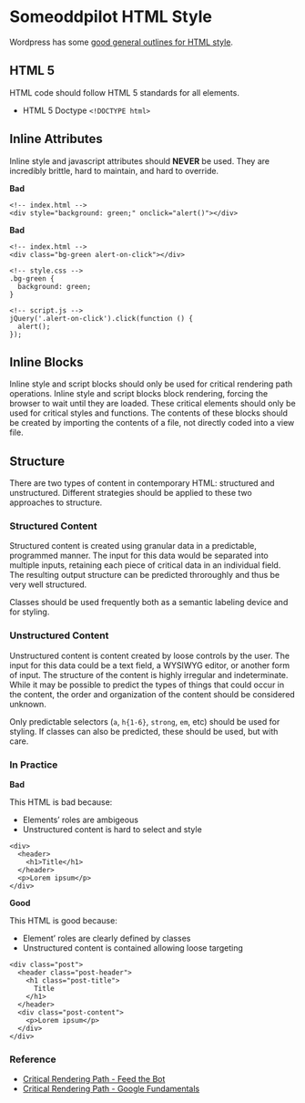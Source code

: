 # Someoddpilot HTML Style

Wordpress has some [good general outlines for HTML style](http://make.wordpress.org/core/handbook/coding-standards/html/).

## HTML 5

HTML code should follow HTML 5 standards for all elements.

* HTML 5 Doctype `<!DOCTYPE html>`

## Inline Attributes

Inline style and javascript attributes should **NEVER** be used. They are incredibly brittle, hard to maintain, and hard to override.

**Bad**

```
<!-- index.html -->
<div style="background: green;" onclick="alert()"></div>
```

**Bad**

```
<!-- index.html -->
<div class="bg-green alert-on-click"></div>

<!-- style.css -->
.bg-green {
  background: green;
}

<!-- script.js -->
jQuery('.alert-on-click').click(function () {
  alert();
});
```

## Inline Blocks

Inline style and script blocks should only be used for critical rendering path operations. Inline style and script blocks block rendering, forcing the browser to wait until they are loaded. These critical elements should only be used for critical styles and functions. The contents of these blocks should be created by importing the contents of a file, not directly coded into a view file.

## Structure

There are two types of content in contemporary HTML: structured and unstructured. Different strategies should be applied to these two approaches to structure.

### Structured Content

Structured content is created using granular data in a predictable, programmed manner. The input for this data would be separated into multiple inputs, retaining each piece of critical data in an individual field. The resulting output structure can be predicted throroughly and thus be very well structured.

Classes should be used frequently both as a semantic labeling device and for styling.

### Unstructured Content

Unstructured content is content created by loose controls by the user. The input for this data could be a text field, a WYSIWYG editor, or another form of input. The structure of the content is highly irregular and indeterminate. While it may be possible to predict the types of things that could occur in the content, the order and organization of the content should be considered unknown.

Only predictable selectors (`a`, `h{1-6}`, `strong`, `em`, etc) should be used for styling. If classes can also be predicted, these should be used, but with care.

### In Practice

**Bad**

This HTML is bad because:

* Elements&rsquo; roles are ambigeous
* Unstructured content is hard to select and style

```
<div>
  <header>
    <h1>Title</h1>
  </header>
  <p>Lorem ipsum</p>
</div>
```

**Good**

This HTML is good because:

* Element&rsquo; roles are clearly defined by classes
* Unstructured content is contained allowing loose targeting

```
<div class="post">
  <header class="post-header">
    <h1 class="post-title">
      Title
    </h1>
  </header>
  <div class="post-content">
    <p>Lorem ipsum</p>
  </div>
</div>
```

### Reference

* [Critical Rendering Path - Feed the Bot](http://www.feedthebot.com/pagespeed/critical-render-path.html)
* [Critical Rendering Path - Google Fundamentals](https://developers.google.com/web/fundamentals/performance/critical-rendering-path)
